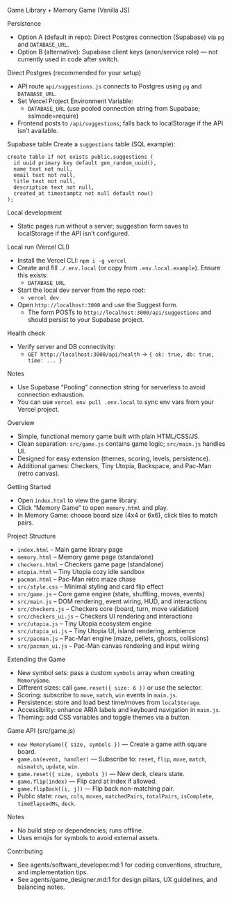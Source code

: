 Game Library + Memory Game (Vanilla JS)

Persistence
- Option A (default in repo): Direct Postgres connection (Supabase) via `pg` and `DATABASE_URL`.
- Option B (alternative): Supabase client keys (anon/service role) — not currently used in code after switch.

Direct Postgres (recommended for your setup)
- API route `api/suggestions.js` connects to Postgres using `pg` and `DATABASE_URL`.
- Set Vercel Project Environment Variable:
  - `DATABASE_URL` (use pooled connection string from Supabase; sslmode=require)
- Frontend posts to `/api/suggestions`; falls back to localStorage if the API isn’t available.

Supabase table
Create a `suggestions` table (SQL example):

```
create table if not exists public.suggestions (
  id uuid primary key default gen_random_uuid(),
  name text not null,
  email text not null,
  title text not null,
  description text not null,
  created_at timestamptz not null default now()
);
```

Local development
- Static pages run without a server; suggestion form saves to localStorage if the API isn’t configured.

Local run (Vercel CLI)
- Install the Vercel CLI: `npm i -g vercel`
- Create and fill `./.env.local` (or copy from `.env.local.example`). Ensure this exists:
  - `DATABASE_URL`
- Start the local dev server from the repo root:
  - `vercel dev`
- Open `http://localhost:3000` and use the Suggest form.
  - The form POSTs to `http://localhost:3000/api/suggestions` and should persist to your Supabase project.

Health check
- Verify server and DB connectivity:
  - `GET http://localhost:3000/api/health` → `{ ok: true, db: true, time: ... }`

Notes
- Use Supabase “Pooling” connection string for serverless to avoid connection exhaustion.
- You can use `vercel env pull .env.local` to sync env vars from your Vercel project.

Overview
- Simple, functional memory game built with plain HTML/CSS/JS.
- Clean separation: `src/game.js` contains game logic; `src/main.js` handles UI.
- Designed for easy extension (themes, scoring, levels, persistence).
 - Additional games: Checkers, Tiny Utopia, Backspace, and Pac-Man (retro canvas).

Getting Started
- Open `index.html` to view the game library.
- Click “Memory Game” to open `memory.html` and play.
- In Memory Game: choose board size (4x4 or 6x6), click tiles to match pairs.

Project Structure
- `index.html` – Main game library page
- `memory.html` – Memory game page (standalone)
- `checkers.html` – Checkers game page (standalone)
- `utopia.html` – Tiny Utopia cozy idle sandbox
 - `pacman.html` – Pac-Man retro maze chase
- `src/style.css` – Minimal styling and card flip effect
- `src/game.js` – Core game engine (state, shuffling, moves, events)
- `src/main.js` – DOM rendering, event wiring, HUD, and interactions
- `src/checkers.js` – Checkers core (board, turn, move validation)
- `src/checkers_ui.js` – Checkers UI rendering and interactions
- `src/utopia.js` – Tiny Utopia ecosystem engine
- `src/utopia_ui.js` – Tiny Utopia UI, island rendering, ambience
 - `src/pacman.js` – Pac-Man engine (maze, pellets, ghosts, collisions)
 - `src/pacman_ui.js` – Pac-Man canvas rendering and input wiring

Extending the Game
- New symbol sets: pass a custom `symbols` array when creating `MemoryGame`.
- Different sizes: call `game.reset({ size: 6 })` or use the selector.
- Scoring: subscribe to `move`, `match`, `win` events in `main.js`.
- Persistence: store and load best time/moves from `localStorage`.
- Accessibility: enhance ARIA labels and keyboard navigation in `main.js`.
- Theming: add CSS variables and toggle themes via a button.

Game API (src/game.js)
- `new MemoryGame({ size, symbols })` — Create a game with square board.
- `game.on(event, handler)` — Subscribe to: `reset`, `flip`, `move`, `match`, `mismatch`, `update`, `win`.
- `game.reset({ size, symbols })` — New deck, clears state.
- `game.flip(index)` — Flip card at index if allowed.
- `game.flipBack([i, j])` — Flip back non-matching pair.
- Public state: `rows`, `cols`, `moves`, `matchedPairs`, `totalPairs`, `isComplete`, `timeElapsedMs`, `deck`.

Notes
- No build step or dependencies; runs offline.
- Uses emojis for symbols to avoid external assets.

Contributing
- See agents/software_developer.md:1 for coding conventions, structure, and implementation tips.
- See agents/game_designer.md:1 for design pillars, UX guidelines, and balancing notes.
